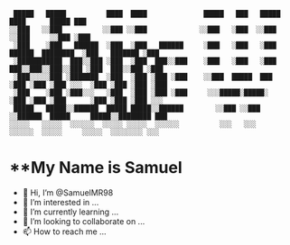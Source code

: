 ```
 █████   █████          ████  ████              █████   ███   █████                    ████      █████ ███
░░███   ░░███          ░░███ ░░███             ░░███   ░███  ░░███                    ░░███     ░░███ ░███
 ░███    ░███   ██████  ░███  ░███   ██████     ░███   ░███   ░███   ██████  ████████  ░███   ███████ ░███
 ░███████████  ███░░███ ░███  ░███  ███░░███    ░███   ░███   ░███  ███░░███░░███░░███ ░███  ███░░███ ░███
 ░███░░░░░███ ░███████  ░███  ░███ ░███ ░███    ░░███  █████  ███  ░███ ░███ ░███ ░░░  ░███ ░███ ░███ ░███
 ░███    ░███ ░███░░░   ░███  ░███ ░███ ░███     ░░░█████░█████░   ░███ ░███ ░███      ░███ ░███ ░███ ░░░ 
 █████   █████░░██████  █████ █████░░██████        ░░███ ░░███     ░░██████  █████     █████░░████████ ███
░░░░░   ░░░░░  ░░░░░░  ░░░░░ ░░░░░  ░░░░░░          ░░░   ░░░       ░░░░░░  ░░░░░     ░░░░░  ░░░░░░░░ ░░░ 
```
# **My Name is Samuel

- 👋 Hi, I’m @SamuelMR98
- 👀 I’m interested in ...
- 🌱 I’m currently learning ...
- 💞️ I’m looking to collaborate on ...
- 📫 How to reach me ...


<ion-icon name="heart"></ion-icon>

<script type="module" src="https://unpkg.com/ionicons@5.5.2/dist/ionicons/ionicons.esm.js"></script>
<script nomodule src="https://unpkg.com/ionicons@5.5.2/dist/ionicons/ionicons.js"></script>

<!---
SamuelMR98/SamuelMR98 is a ✨ special ✨ repository because its `README.md` (this file) appears on your GitHub profile.
You can click the Preview link to take a look at your changes.
--->
